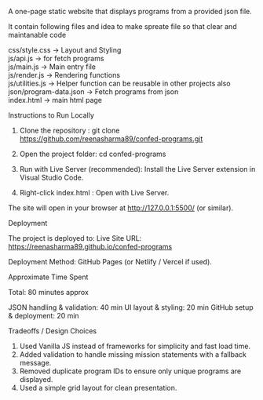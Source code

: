 ﻿A one-page static website that displays programs from a provided json file.

It contain following files and idea to make spreate file so that clear and maintanable code

css/style.css -> Layout and Styling<br/>
js/api.js -> for fetch programs<br/>
js/main.js -> Main entry file<br/>
js/render.js -> Rendering functions<br/>
js/utilities.js -> Helper function can be reusable in other projects also<br/>
json/program-data.json -> Fetch programs from json<br/>
index.html -> main html page

Instructions to Run Locally

1. Clone the repository : git clone https://github.com/reenasharma89/confed-programs.git

2. Open the project folder: cd confed-programs

3. Run with Live Server (recommended): Install the Live Server extension in Visual Studio Code.

4. Right-click index.html : Open with Live Server.

The site will open in your browser at http://127.0.0.1:5500/ (or similar).

Deployment

The project is deployed to:
Live Site URL: https://reenasharma89.github.io/confed-programs

Deployment Method: GitHub Pages (or Netlify / Vercel if used).

Approximate Time Spent

Total: 80 minutes approx

JSON handling & validation: 40 min
UI layout & styling: 20 min
GitHub setup & deployment: 20 min

Tradeoffs / Design Choices

1. Used Vanilla JS instead of frameworks for simplicity and fast load time.
2. Added validation to handle missing mission statements with a fallback message.
3. Removed duplicate program IDs to ensure only unique programs are displayed.
4. Used a simple grid layout for clean presentation.


